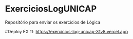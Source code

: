 # ExerciciosLogUNICAP
Repositório para enviar os exercícios de Lógica

#Deploy EX 11:
https://exercicios-log-unicap-31v8.vercel.app

